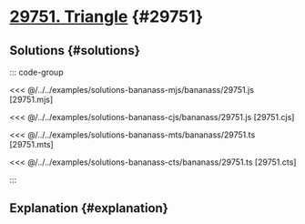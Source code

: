 # [29751. Triangle](https://www.acmicpc.net/problem/29751) {#29751}

<!-- @include: @/shared/wip.en.md -->

## Solutions {#solutions}

::: code-group

<<< @/../../examples/solutions-bananass-mjs/bananass/29751.js [29751.mjs]

<<< @/../../examples/solutions-bananass-cjs/bananass/29751.js [29751.cjs]

<<< @/../../examples/solutions-bananass-mts/bananass/29751.ts [29751.mts]

<<< @/../../examples/solutions-bananass-cts/bananass/29751.ts [29751.cts]

:::

## Explanation {#explanation}
